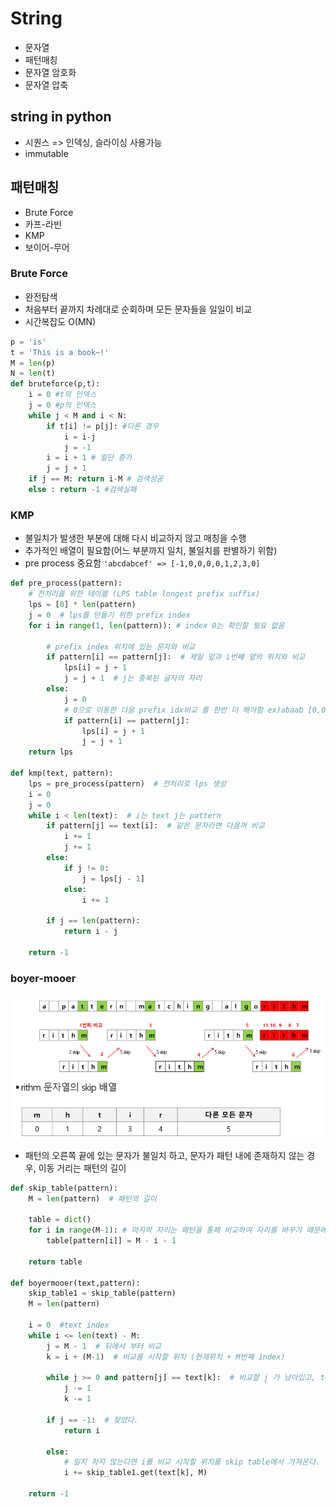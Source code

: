 # String

- 문자열
- 패턴매칭
- 문자열 암호화
- 문자열 압축

## string in python

- 시퀀스 => 인덱싱, 슬라이싱 사용가능
- immutable

## 패턴매칭

-  Brute Force
-  카프-라빈
-  KMP
-  보이어-무어

### Brute Force

- 완전탐색
- 처음부터 끝까지 차례대로 순회하며 모든 문자들을 일일이 비교
- 시간복잡도 O(MN)

```python
p = 'is'
t = 'This is a book~!'
M = len(p)
N = len(t)
def bruteforce(p,t):
    i = 0 #t의 인덱스
    j = 0 #p의 인덱스
    while j < M and i < N:
        if t[i] != p[j]: #다른 경우
            i = i-j
            j = -1
        i = i + 1 # 일단 증가
        j = j + 1
    if j == M: return i-M # 검색성공
    else : return -1 #검색실패
```

### KMP

- 불일치가 발생한 부분에 대해 다시 비교하지 않고 매칭을 수행
- 추가적인 배열이 필요함(어느 부분까지 일치, 불일치를 판별하기 위함)
- pre process 중요함 `'abcdabcef' => [-1,0,0,0,0,1,2,3,0]`

```python
def pre_process(pattern):
    # 전처리를 위한 테이블 (LPS table longest prefix suffix)
    lps = [0] * len(pattern)
    j = 0  # lps를 만들기 위한 prefix index
    for i in range(1, len(pattern)): # index 0는 확인할 필요 없음

        # prefix index 위치에 있는 문자와 비교
        if pattern[i] == pattern[j]:  # 제일 앞과 i번째 앞의 위치와 비교
            lps[i] = j + 1
            j = j + 1  # j는 중복된 글자의 자리
        else:
            j = 0
            # 0으로 이동한 다음 prefix idx비교 를 한번 더 해야함 ex)abaab [0,0,1,1,2]
            if pattern[i] == pattern[j]:
                lps[i] = j + 1
                j = j + 1
    return lps

def kmp(text, pattern):
    lps = pre_process(pattern)  # 전처리로 lps 생성
    i = 0
    j = 0
    while i < len(text):  # i는 text j는 pattern
        if pattern[j] == text[i]:  # 같은 문자라면 다음꺼 비교
            i += 1
            j += 1
        else:
            if j != 0:
                j = lps[j - 1]
            else:
                i += 1

        if j == len(pattern):
            return i - j

    return -1
```

### boyer-mooer

![boyermooer](../img/boyer-mooer.png)

- 패턴의 오른쪽 끝에 있는 문자가 불일치 하고, 문자가 패턴 내에 존재하지 않는 경우, 이동 거리는 패턴의 길이

```python
def skip_table(pattern):
    M = len(pattern)  # 패턴의 길이

    table = dict()
    for i in range(M-1): # 마지막 자리는 패턴을 통해 비교하여 자리를 바꾸기 때문에 굳이 계산하지 않아도 됨
        table[pattern[i]] = M - i - 1

    return table

def boyermooer(text,pattern):
    skip_table1 = skip_table(pattern)
    M = len(pattern)

    i = 0  #text index
    while i <= len(text) - M:
        j = M - 1  # 뒤에서 부터 비교
        k = i + (M-1)  # 비교를 시작할 위치 (현재위치 + M번째 index)

        while j >= 0 and pattern[j] == text[k]:  # 비교할 j 가 남아있고, text와 pattern이 일치한다면 그 다음 앞의 글자를 비교하기 위해
            j -= 1
            k -= 1

        if j == -1:  # 찾았다.
            return i

        else:
            # 일치 하지 않는다면 i를 비교 시작할 위치를 skip table에서 가져온다.
            i += skip_table1.get(text[k], M)

    return -1
```